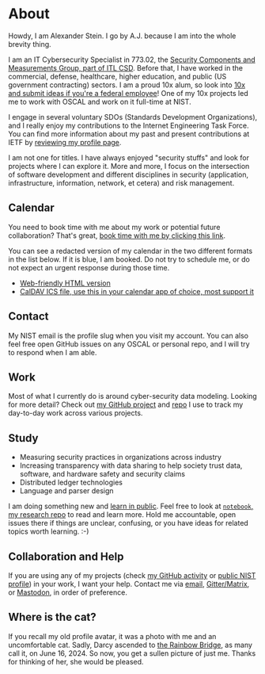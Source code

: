 <!--
**aj-stein-nist/aj-stein-nist** is a ✨ _special_ ✨ repository because its `README.md` (this file) appears on your GitHub profile.

Here are some ideas to get you started:

- 🔭 I’m currently working on ...
- 🌱 I’m currently learning ...
- 👯 I’m looking to collaborate on ...
- 🤔 I’m looking for help with ...
- 💬 Ask me about ...
- 📫 How to reach me: ...
- 😄 Pronouns: ...
- ⚡ Fun fact: ...
-->

# About

Howdy, I am Alexander Stein. I go by A.J. because I am into the whole brevity thing.

I am an IT Cybersecurity Specialist in 773.02, the [Security Components and Measurements Group, part of ITL CSD](https://www.nist.gov/itl/csd/security-components-and-mechanisms). Before that, I have worked in the commercial, defense, healthcare, higher education, and public (US government contracting) sectors. I am a proud 10x alum, so look into [10x and submit ideas if you're a federal employee](https://10x.gsa.gov/process/)! One of my 10x projects led me to work with OSCAL and work on it full-time at NIST.

I engage in several voluntary SDOs (Standards Development Organizations), and I really enjoy my contributions to the Internet Engineering Task Force. You can find more information about my past and present contributions at IETF by [reviewing my profile page](https://datatracker.ietf.org/person/A.J.%20Stein).

I am not one for titles. I have always enjoyed "security stuffs" and look for projects where I can explore it. More and more, I focus on the intersection of software development and different disciplines in security (application, infrastructure, information, network, et cetera) and risk management.

## Calendar

You need to book time with me about my work or potential future collaboration? That's great, [book time with me by clicking this link](https://outlook.office.com/bookwithme/user/553a60383771471381091ed979a954f6@nist.gov?anonymous&ep=plink).

You can see a redacted version of my calendar in the two different formats in the list below. If it is blue, I am booked. Do not try to schedule me, or do not expect an urgent response during those time.

- [Web-friendly HTML version](https://outlook.office365.com/owa/calendar/553a60383771471381091ed979a954f6@nist.gov/fec1e6b5fd2545aa9fe7ff4267548ef37310489405368901641/calendar.html)
- [CalDAV ICS file, use this in your calendar app of choice, most support it](https://outlook.office365.com/owa/calendar/553a60383771471381091ed979a954f6@nist.gov/fec1e6b5fd2545aa9fe7ff4267548ef37310489405368901641/calendar.ics)

## Contact

My NIST email is the profile slug when you visit my account. You can also feel free open GitHub issues on any OSCAL or personal repo, and I will try to respond when I am able.

## Work

Most of what I currently do is around cyber-security data modeling. Looking for more detail? Check out [my GitHub project](https://github.com/users/aj-stein-nist/projects/3/views/1) and [repo](https://github.com/aj-stein-nist/okrs/) I use to track my day-to-day work across various projects.

## Study

- Measuring security practices in organizations across industry
- Increasing transparency with data sharing to help society trust data, software, and hardware safety and security claims
- Distributed ledger technologies
- Language and parser design

I am doing something new and [learn in public](https://www.swyx.io/learn-in-public/). Feel free to look at [`notebook`, my research repo](https://github.com/aj-stein-nist/notebook/blob/master/README.md) to read and learn more. Hold me accountable, open issues there if things are unclear, confusing, or you have ideas for related topics worth learning. :-)


## Collaboration and Help

If you are using any of my projects (check [my GitHub activity](https://github.com/aj-stein-nist) or [public NIST profile](https://www.nist.gov/people/alexander-stein)) in your work, I want your help. Contact me via [email](mailto:aj@nist.gov), [Gitter/Matrix](https://matrix.to/#/@aj-stein-nist-619d4e9d6da03739848b2b5a:gitter.im), or [Mastodon](https://floss.social/@ajsteinnist), in order of preference.

## Where is the cat?

If you recall my old profile avatar, it was a photo with me and an uncomfortable cat. Sadly, Darcy ascended to [the Rainbow Bridge](https://en.wikipedia.org/wiki/Rainbow_Bridge_(pets)), as many call it, on June 16, 2024. So now, you get a sullen picture of just me. Thanks for thinking of her, she would be pleased.

